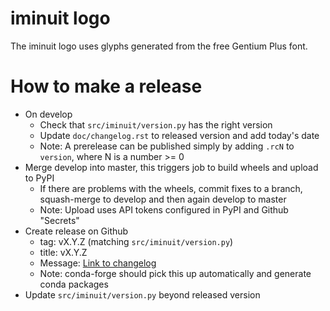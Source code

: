 iminuit logo
============

The iminuit logo uses glyphs generated from the free Gentium Plus font.

How to make a release
=====================

- On develop
  - Check that `src/iminuit/version.py` has the right version
  - Update `doc/changelog.rst` to released version and add today's date
  - Note: A prerelease can be published simply by adding `.rcN` to `version`,
    where N is a number >= 0
- Merge develop into master, this triggers job to build wheels and upload to PyPI
  - If there are problems with the wheels, commit fixes to a branch,
    squash-merge to develop and then again develop to master
  - Note: Upload uses API tokens configured in PyPI and Github "Secrets"
- Create release on Github
  - tag: vX.Y.Z (matching `src/iminuit/version.py`)
  - title: vX.Y.Z
  - Message: [Link to changelog](https://iminuit.readthedocs.io/en/stable/changelog.html)
  - Note: conda-forge should pick this up automatically and generate conda packages
- Update `src/iminuit/version.py` beyond released version
